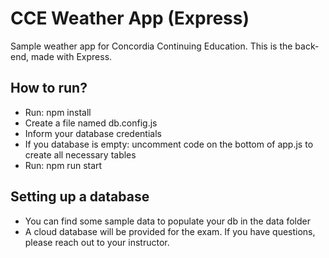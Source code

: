 # CCE Weather App (Express)
Sample weather app for Concordia Continuing Education. This is the back-end, made with Express.

## How to run?
- Run: npm install
- Create a file named db.config.js
- Inform your database credentials
- If you database is empty: uncomment code on the bottom of app.js to create all necessary tables
- Run: npm run start

## Setting up a database
- You can find some sample data to populate your db in the data folder
- A cloud database will be provided for the exam. If you have questions, please reach out to your instructor.